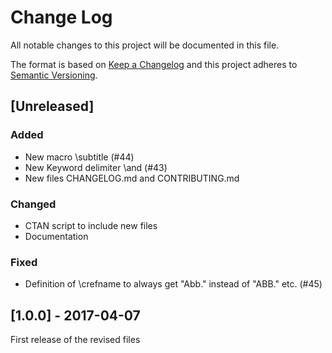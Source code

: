 # Change Log
All notable changes to this project will be documented in this file.

The format is based on [Keep a Changelog](http://keepachangelog.com/)
and this project adheres to [Semantic Versioning](http://semver.org/).

## [Unreleased]
### Added
- New macro \subtitle (#44)
- New Keyword delimiter \and (#43)
- New files CHANGELOG.md and CONTRIBUTING.md

### Changed
- CTAN script to include new files
- Documentation

### Fixed
- Definition of \crefname to always get "Abb." instead of "ABB." etc. (#45)

## [1.0.0] - 2017-04-07
First release of the revised files